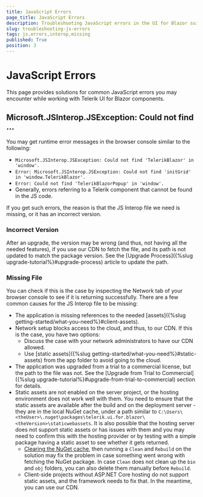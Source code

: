 ```yaml
---
title: JavaScript Errors
page_title: JavaScript Errors
description: Troubleshooting JavaScript errors in the UI for Blazor suite
slug: troubleshooting-js-errors
tags: js,errors,interop,missing
published: True
position: 3
---
```


# JavaScript Errors

This page provides solutions for common JavaScript errors you may encounter while working with Telerik UI for Blazor components.

## Microsoft.JSInterop.JSException: Could not find ...

You may get runtime error messages in the browser console similar to the following:

* `Microsoft.JSInterop.JSException: Could not find 'TelerikBlazor' in 'window'.`
* `Error: Microsoft.JSInterop.JSException: Could not find 'initGrid' in 'window.TelerikBlazor'.`
* `Error: Could not find 'TelerikBlazorPopup' in 'window'.`
* Generally, errors referring to a Telerik component that cannot be found in the JS code.

If you get such errors, the reason is that the JS Interop file we need is missing, or it has an incorrect version.

### Incorrect Version

After an upgrade, the version may be wrong (and thus, not having all the needed features), if you use our CDN to fetch the file, and its path is not updated to match the package version. See the [Upgrade Process]({%slug upgrade-tutorial%}#upgrade-process) article to update the path.

### Missing File

You can check if this is the case by inspecting the Network tab of your browser console to see if it is returning successfully. There are a few common causes for the JS Interop file to be missing:

* The application is missing references to the needed [assets]({%slug getting-started/what-you-need%}#client-assets).
* Network setup blocks access to the cloud, and thus, to our CDN. If this is the case, you have two options:
    * Discuss the case with your network administrators to have our CDN allowed.
    * Use [static assets]({%slug getting-started/what-you-need%}#static-assets) from the app folder to avoid going to the cloud.
* The application was upgraded from a trial to a commercial license, but the path to the file was not. See the [Upgrade from Trial to Commercial]({%slug upgrade-tutorial%}#upgrade-from-trial-to-commercial) section for details.
* Static assets are not enabled on the server project, or the hosting environment does not work well with them. You need to ensure that the static assets are available after the build and on the deployment server - they are in the local NuGet cache, under a path similar to `C:\Users\<theUser>\.nuget\packages\telerik.ui.for.blazor\<theVersion>\staticwebassets`. It is also possible that the hosting server does not support static assets or has issues with them and you may need to confirm this with the hosting provider or by testing with a simple package having a static asset to see whether it gets returned.
    * [Clearing the NuGet cache](https://docs.microsoft.com/en-us/nuget/consume-packages/managing-the-global-packages-and-cache-folders#clearing-local-folders), then running a `Clean` and `Rebuild` on the solution may fix the problem in case something went wrong with fetching the NuGet package. In case `Clean` does not clean up the `bin` and `obj` folders, you can also delete them manually before `Rebuild`.
    * Client-side projects without ASP.NET Core hosting do not support static assets, and the framework needs to fix that. In the meantime, you can use our CDN.
